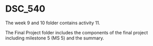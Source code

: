 # DSC_540

The week 9 and 10 folder contains activity 11. 

The Final Project folder includes the components of the final project including milestone 5 (MS 5) and the summary. 
